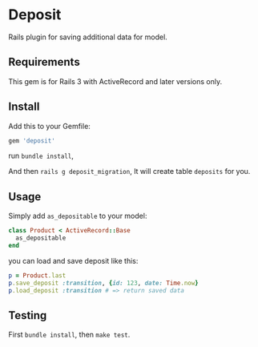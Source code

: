 Deposit
=================================

Rails plugin for saving additional data for model.

Requirements
---------------------------------
This gem is for Rails 3 with ActiveRecord and later versions only.

Install
---------------------------------
Add this to your Gemfile: 

```ruby
gem 'deposit'
```

run `bundle install`,

And then `rails g deposit_migration`, It will create table `deposits` for you.

Usage
---------------------------------
Simply add `as_depositable` to your model:

```ruby
class Product < ActiveRecord::Base
  as_depositable
end
```

you can load and save deposit like this:

```ruby
p = Product.last
p.save_deposit :transition, {id: 123, date: Time.now}
p.load_deposit :transition # => return saved data
```

Testing
----------------------------------
First `bundle install`, then `make test`.
